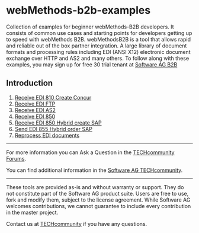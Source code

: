# webMethods-b2b-examples
Collection of examples for beginner webMethods-B2B developers. It consists of common use cases and starting points for developers getting up to speed with webMethods B2B. webMethodsB2B is a tool that allows rapid and reliable out of the box partner integration. A large library of document formats and processing rules including EDI (ANSI X12) electronic document exchange over HTTP and AS2 and many others. To follow along with these examples, you may sign up for free 30 trial tenant at [Software AG B2B](https://signup.softwareag.cloud/#/?product=b2b)

## Introduction

1. [Receive EDI 810 Create Concur](https://github.com/SoftwareAG/webmethods-b2b-examples/tree/master/http-receive-edi-810-create-concur-expense)
1. [Receive EDI FTP](https://github.com/SoftwareAG/webmethods-b2b-examples/tree/master/receive-edi-ftp)
1. [Receive EDI AS2](https://github.com/SoftwareAG/webmethods-b2b-examples/tree/master/receive-edi-as2)
1. [Receive EDI 850](https://github.com/SoftwareAG/webmethods-b2b-examples/tree/master/http-receive-edi-850-855)
1. [Receive EDI 850 Hybrid create SAP](https://github.com/SoftwareAG/webmethods-b2b-examples/tree/master/as2-receive-edi-850-hybrid-create-sap-order)
1. [Send EDI 855 Hybrid order SAP](https://github.com/SoftwareAG/webmethods-b2b-examples/tree/master/ftp-send-edi-855-hybrid-sap-order-ack)
1. [Reprocess EDI documents](https://github.com/SoftwareAG/webmethods-b2b-examples/tree/master/reprocess-resubmit-edi-documents)
______________________
For more information you can Ask a Question in the [TECHcommunity Forums](http://tech.forums.softwareag.com/techjforum/forums/list.page?product=webmethods-io-b2b).

You can find additional information in the [Software AG TECHcommunity](http://techcommunity.softwareag.com/home/-/product/name/webmethods-io-b2b).
______________________

These tools are provided as-is and without warranty or support. They do not constitute part of the Software AG product suite. Users are free to use, fork and modify them, subject to the license agreement. While Software AG welcomes contributions, we cannot guarantee to include every contribution in the master project.

Contact us at [TECHcommunity](mailto:technologycommunity@softwareag.com?subject=Github/SoftwareAG) if you have any questions.
